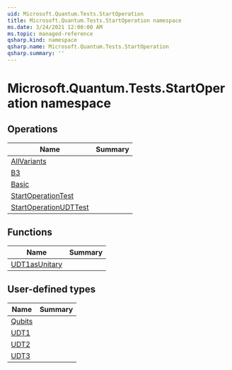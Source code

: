 ```yaml
---
uid: Microsoft.Quantum.Tests.StartOperation
title: Microsoft.Quantum.Tests.StartOperation namespace
ms.date: 3/24/2021 12:00:00 AM
ms.topic: managed-reference
qsharp.kind: namespace
qsharp.name: Microsoft.Quantum.Tests.StartOperation
qsharp.summary: ''
---
```


# Microsoft.Quantum.Tests.StartOperation namespace




<!-- summaries -->

## Operations

| Name | Summary |
|------|---------|
|[AllVariants](xref:Microsoft.Quantum.Tests.StartOperation.AllVariants) |
|[B3](xref:Microsoft.Quantum.Tests.StartOperation.B3) |
|[Basic](xref:Microsoft.Quantum.Tests.StartOperation.Basic) |
|[StartOperationTest](xref:Microsoft.Quantum.Tests.StartOperation.StartOperationTest) |
|[StartOperationUDTTest](xref:Microsoft.Quantum.Tests.StartOperation.StartOperationUDTTest) |

## Functions

| Name | Summary |
|------|---------|
|[UDT1asUnitary](xref:Microsoft.Quantum.Tests.StartOperation.UDT1asUnitary) |

## User-defined types

| Name | Summary |
|------|---------|
|[Qubits](xref:Microsoft.Quantum.Tests.StartOperation.Qubits) |
|[UDT1](xref:Microsoft.Quantum.Tests.StartOperation.UDT1) |
|[UDT2](xref:Microsoft.Quantum.Tests.StartOperation.UDT2) |
|[UDT3](xref:Microsoft.Quantum.Tests.StartOperation.UDT3) |
<!-- /summaries -->

